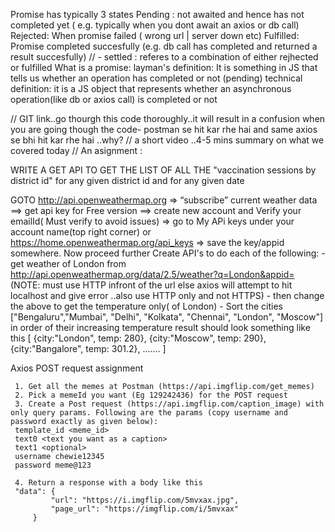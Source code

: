 Promise has typically 3 states
Pending : not awaited and hence has not completed yet ( e.g. typically when you dont await an axios or db call)
Rejected: When promise failed ( wrong url | server down etc)
Fulfilled: Promise completed succesfully (e.g. db call has completed and returned a result succesfully) // - settled : referes to a combination of either rejhected or fulfilled
What is a promise:
layman's definition: It is something in JS that tells us whether an operation has completed or not (pending)
technical definition: it is a JS object that represents whether an asynchronous operation(like db or axios call) is completed or not



// GIT link..go thourgh this code thoroughly..it will result in a confusion when you are going though the code- postman se hit kar rhe hai and same axios se bhi hit kar rhe hai ..why? // a short video ..4-5 mins summary on what we covered today // An asignment :

WRITE A GET API TO GET THE LIST OF ALL THE "vaccination sessions by district id" for any given district id and for any given date

GOTO http://api.openweathermap.org => “subscribe” current weather data ==> get api key for Free version ==> create new account and Verify your emailId( Must verify to avoid issues) => go to My APi keys under your account name(top right corner) or https://home.openweathermap.org/api_keys => save the key/appid somewhere. Now proceed further Create API's to do each of the following: - get weather of London from http://api.openweathermap.org/data/2.5/weather?q=London&appid= (NOTE: must use HTTP infront of the url else axios will attempt to hit localhost and give error ..also use HTTP only and not HTTPS) - then change the above to get the temperature only( of London) - Sort the cities ["Bengaluru","Mumbai", "Delhi", "Kolkata", "Chennai", "London", "Moscow"] in order of their increasing temperature result should look something like this [ {city:"London", temp: 280}, {city:"Moscow", temp: 290}, {city:"Bangalore", temp: 301.2}, ....... ]

Axios POST request assignment

     1. Get all the memes at Postman (https://api.imgflip.com/get_memes)
     2. Pick a memeId you want (Eg 129242436) for the POST request
     3. Create a Post request (https://api.imgflip.com/caption_image) with only query params. Following are the params (copy username and password exactly as given below):
     template_id <meme_id>
     text0 <text you want as a caption>
     text1 <optional>
     username chewie12345
     password meme@123

     4. Return a response with a body like this
     "data": {
             "url": "https://i.imgflip.com/5mvxax.jpg",
             "page_url": "https://imgflip.com/i/5mvxax"
         }